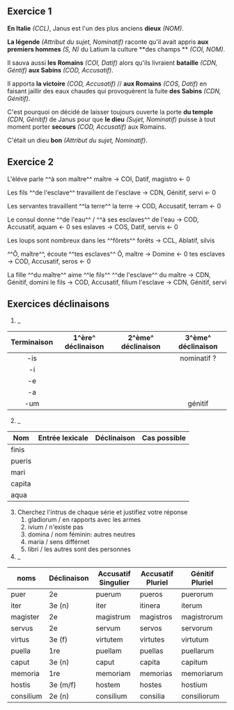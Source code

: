 ## Exercice 1

**En Italie** *(CCL)*, Janus est l'un des plus anciens **dieux** *(NOM)*.

**La légende** *(Attribut du sujet, Nominatif)* raconte qu'il avait appris **aux premiers hommes** *(S, N)* du Latium la culture **des champs
** *(COI, NOM)*.

Il sauva aussi **les Romains** *(COI, Datif)* alors qu'ils livraient **bataille** *(CDN, Géntif)* **aux Sabins** *(COD, Accusatif)*.

Il apporta **la victoire** *(COD, Accusatif)* // **aux Romains** *(COS, Datif)* en faisant jaillir des eaux chaudes qui
provoquèrent la fuite **des Sabins** *(CDN, Génitif)*.

C'est pourquoi on décidé de laisser toujours ouverte la porte **du temple** *(CDN, Génitif)* de Janus pour que **le dieu** *(Sujet, Nominatif)* puisse à tout moment porter **secours** *(COD, Accusatif)* aux Romains.

C'était un dieu **bon** *(Attribut du sujet, Nominatif)*.

## Exercice 2

L'èléve parle ^^à son maître^^
maître -> COI, Datif, magistro <- 0


Les fils ^^de l'esclave^^ travaillent
de l'esclave -> CDN, Génitif, servi <- 0


Les servantes travaillent ^^la terre^^
la terre -> COD, Accusatif, terram <- 0


Le consul donne ^^de l'eau^^ / ^^à ses esclaves^^
de l'eau -> COD, Accusatif, aquam <- 0
ses eslaves -> COS, Datif, servis <- 0


Les loups sont nombreux dans les ^^fôrets^^
forêts -> CCL, Ablatif, silvis


^^Ô, maître^^, écoute ^^tes esclaves^^
Ô, maître -> Domine <- 0
tes esclaves -> COD, Accusatif, seros <- 0


La fille ^^du maître^^ aime ^^le fils^^ ^^de l'esclave^^
du maître -> CDN, Génitif, domini
le fils -> COD, Accusatif, filium
l'esclave -> CDN, Génitif, servi



## Exercices déclinaisons

1. _

| Terminaison | 1^ère^ déclinaison | 2^ème^ déclinaison | 3^ème^ déclinaison |
|:-----------:|:------------------:|:------------------:|:------------------:|
|     -is     |                    |                    |    nominatif ?     |
|     -i      |                    |                    |                    |
|     -e      |                    |                    |                    |
|     -a      |                    |                    |                    |
|     -um     |                    |                    |      génitif       |


2. _

| Nom    | Entrée lexicale | Déclinaison | Cas possible |
|--------|-----------------|-------------|--------------|
| finis  |                 |             |              |
| pueris |                 |             |              |
| mari   |                 |             |              |
| capita |                 |             |              |
| aqua   |                 |             |              |


3. Cherchez l'intrus de chaque série et justifiez votre réponse
   1. gladiorum / en rapports avec les armes
   2. ivium / n'existe pas
   3. domina / nom féminin: autres neutres
   4. maria / sens différnet
   5. libri / les autres sont des personnes
4. _

| noms       | Déclinaison | Accusatif Singulier | Accusatif Pluriel | Génitif Pluriel |
|------------|-------------|---------------------|-------------------|-----------------|
| puer       | 2e          | puerum              | pueros            | puerorum        |
| iter       | 3e (n)      | iter                | itinera           | iterum          |
| magister   | 2e          | magistrum           | magistros         | magistrorum     |
| servus     | 2e          | servum              | servos            | servorum        |
| virtus     | 3e (f)      | virtutem            | virtutes          | virtutum        |
| puella     | 1re         | puellam             | puellas           | puellarum       |
| caput      | 3e (n)      | caput               | capita            | capitum         |
| memoria    | 1re         | memoriam            | memorias          | memoriarum      |
| hostis     | 3e (m/f)    | hostem              | hostes            | hostium         |
| consilium  | 2e (n)      | consilium           | consilia          | consiliorum     |
